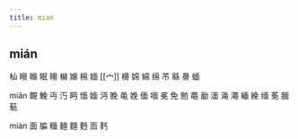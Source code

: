 ```yaml
---
title: mian
---
```


## mián
杣
矈
矊
眠
矏
檰
嬵
棉
媔
[[宀]] 
櫋
婂
綿
绵
芇
緜
臱
蝒














miǎn
靦
鮸
丏
汅
眄
愐
媔
沔
睌
黾
娩
偭
喕
冕
免
勉
黽
勔
湎
渑
澠
緬
絻
缅
莬
腼
葂










miàn
面
牑
糆
麺
麵
麪
靣
麫
